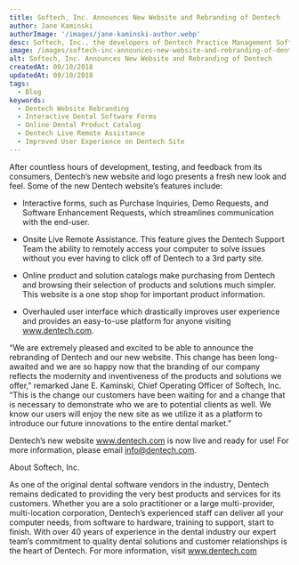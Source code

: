 ```yaml
---
title: Softech, Inc. Announces New Website and Rebranding of Dentech
author: Jane Kaminski
authorImage: '/images/jane-kaminski-author.webp'
desc: Softech, Inc., the developers of Dentech Practice Management Software, announced today the launch of their new website www.dentech.com as well as the rebranding of Dentech.
image: /images/softech-inc-announces-new-website-and-rebranding-of-dentech.webp
alt: Softech, Inc. Announces New Website and Rebranding of Dentech
createdAt: 09/10/2018
updatedAt: 09/10/2018
tags:
  - Blog
keywords:
  - Dentech Website Rebranding
  - Interactive Dental Software Forms
  - Online Dental Product Catalog
  - Dentech Live Remote Assistance
  - Improved User Experience on Dentech Site
---
```

After countless hours of development, testing, and feedback from its consumers, Dentech’s new website and logo presents a fresh new look and feel. Some of the new Dentech website’s features include:

- Interactive forms, such as Purchase Inquiries, Demo Requests, and Software Enhancement Requests, which streamlines communication with the end-user.

- Onsite Live Remote Assistance. This feature gives the Dentech Support Team the ability to remotely access your computer to solve issues without you ever having to click off of Dentech to a 3rd party site.

- Online product and solution catalogs make purchasing from Dentech and browsing their selection of products and solutions much simpler. This website is a one stop shop for important product information.

- Overhauled user interface which drastically improves user experience and provides an easy-to-use platform for anyone visiting www.dentech.com.

“We are extremely pleased and excited to be able to announce the rebranding of Dentech and our new website. This change has been long-awaited and we are so happy now that the branding of our company reflects the modernity and inventiveness of the products and solutions we offer,” remarked Jane E. Kaminski, Chief Operating Officer of Softech, Inc. “This is the change our customers have been waiting for and a change that is necessary to demonstrate who we are to potential clients as well. We know our users will enjoy the new site as we utilize it as a platform to introduce our future innovations to the entire dental market.”

Dentech’s new website www.dentech.com is now live and ready for use! For more information, please email info@dentech.com.

About Softech, Inc.

As one of the original dental software vendors in the industry, Dentech remains dedicated to providing the very best products and services for its customers. Whether you are a solo practitioner or a large multi-provider, multi-location corporation, Dentech’s experienced staff can deliver all your computer needs, from software to hardware, training to support, start to finish. With over 40 years of experience in the dental industry our expert team’s commitment to quality dental solutions and customer relationships is the heart of Dentech. For more information, visit www.dentech.com
